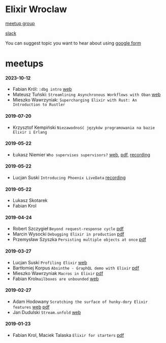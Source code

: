 # Elixir Wroclaw

[meetup group](https://www.meetup.com/Elixir-Wroclaw/)

[slack](https://join.slack.com/t/elixir-wroclaw/shared_invite/enQtNTMxOTI3NDg3NzQ2LTFlNmM4M2MyMDAyZGE2NjkxNTMyODNjZDhjM2JmYjJiY2FiOTgxYWFmYzg0MThlYTE2ZGJiMGE5OTFiMDgzZDU)

You can suggest topic you want to hear about using [google form](https://forms.gle/GLuXdvqrW54nJtmH8)

# meetups

#### 2023-10-12 
- Fabian Król: `:dbg intro` [web](https://fabiankrol.github.io/dbg_intro/)
- Mateusz Tuński: `Streamlining Asynchronous Workflows with Oban` [web](https://tunski.co/decks/streamlining-asynchronous-workflows-with-oban)
- Mieszko Wawrzyniak: `Supercharging Elixir with Rust: An Introduction to Rustler`

#### 2019-07-20
- Krzysztof Kempiński `Niezawodność języków programowania na bazie Elixir i Erlang`

#### 2019-05-22
- Łukasz Niemier `Who supervises supervisors?` [web](https://speakerdeck.com/hauleth/who-supervises-supervisors), [pdf](./meetups/2020-06/supervisors-supervisors.pdf), [recording](https://www.youtube.com/watch?v=YQFF7y821PI)

#### 2019-05-22
- Lucjan Suski `Introducing Phoenix LiveData` [recording](https://www.youtube.com/watch?v=fvNy9bh8_vs)

#### 2019-05-22
- Lukasz Skotarek
- Fabian Krol

#### 2019-04-24
- Robert Szczygieł `Beyond request-response cycle` [pdf](./meetups/2019-04-24/Beyond_request-response_Cycle.pdf)
- Marcin Wysocki `Debugging Elixir in production` [pdf](./meetups/2019-04-24/debugging_elixir_in_production.pdf)
- Przemysław Szyszka `Persisting multiple objects at once` [pdf](./meetups/2019-04-24/persisting_multiple_objects_at_once.pdf)

#### 2019-03-27
- Lucjan Suski `Profiling Elixir` [web](https://slides.com/lucjansuski/profiling-elixir)
- Bartłomiej Korpus `Absinthe - GraphQL demo with Elixir` [pdf](./meetups/2019-03-27/absinthe_graphql/absinthe_graphql.pdf)
- Mieszko Wawrzyniak `Macros in Elixir` [pdf](./meetups/2019-03-27/macros/macros.pdf)
- Fabian Krol`mailboxes are unbounded` [web](https://fabiankrol.github.io/mailboxes-are-unbounded/)

#### 2019-02-27
- Adam Hodowany `Scratching the surface of hunky-dory Elixir features` [web](https://www.slideshare.net/AdamHodowany/scratching-the-surface-of-hunkydory-elixir-features) [pdf](./meetups/2019-02-27/scratching-the-surface-of-hunky-dory-elixir-features.pdf)
- Jan Dudulski `Stream.unfold` [web](https://slides.com/jandudulski/stream-unfold/)

#### 2019-01-23
-  Fabian Krol, Maciek Talaska `Elixir for starters` [pdf](./meetups/2019-01-23/elixir-for-starters.pdf)
